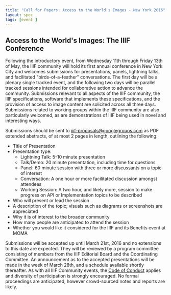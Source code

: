 ```yaml
---
title: "Call for Papers: Access to the World's Images - New York 2016"
layout: spec
tags: [event ]
---
```


## Access to the World's Images: The IIIF Conference

Following the introductory event, from Wednesday 11th through Friday 13th of May, the IIIF community will hold its first annual conference in New York City and welcomes submissions for presentations, panels, lightning talks, and facilitated "birds-of-a-feather" conversations.   The first day will be a plenary single tracked event, and the following two days will be parallel tracked sessions intended for collaborative action to advance the community. Submissions relevant to all aspects of the IIIF community, the IIIF specifications, software that implements these specifications, and the provision of access to image content are solicited across all three days. Submissions related to working groups within the IIIF community are also particularly welcomed, as are demonstrations of IIIF being used in novel and interesting ways. 

Submissions should be sent to [iiif-proposals@googlegroups.com][proposals] as PDF extended abstracts, of at most 2 pages in length, outlining the following:

* Title of Presentation
* Presentation type: 
  * Lightning Talk: 5-10 minute presentation
  * Talk/Demo: 20 minute presentation, including time for questions
  * Panel: 60 minute session with three or more discussants on a topic of interest
  * Conversation: A one hour or more facilitated discussion amongst attendees
  * Working Session: A two hour, and likely more, session to make progress on API or Implementation topics to be described 
* Who will present or lead the session
* A description of the topic; visuals such as diagrams or screenshots are appreciated
* Why it is of interest to the broader community 
* How many people are anticipated to attend the session
* Whether you would like it considered for the IIIF and its Benefits event at MOMA

Submissions will be accepted up until March 21st, 2016 and no extensions to this date are expected.  They will be reviewed by a program committee consisting of members from the IIIF Editorial Board and the Coordinating Committee. An announcement as to the accepted presentations will be made in the week of March 28th, and a schedule available shortly thereafter. As with all IIIF Community events, the [Code of Conduct][conduct] applies and diversity of participation is strongly encouraged. No formal proceedings are anticipated, however crowd-sourced notes and reports are likely.

[home-page]: http://iiif.io/
[eventbrite]: http://iiif-advantages-nyc.eventbrite.com/
[eventbrite-conf]: http://iiif-conference-nyc.eventbrite.com/
[conduct]: /event/conduct/
[iiif-c]: http://iiif.io/news/2015/06/17/iiif-consortium/
[tech-details]: http://iiif.io/technical-details/
[proposals]: mailto:iiif-proposals@googlegroups.com
[moma]: http://www.moma.org/
[moma-map]: https://goo.gl/maps/9wFHb2ZzVE72
[nyam]: http://www.nyam.org/
[nyam-map]: https://goo.gl/maps/ffTbs7UmjN42
